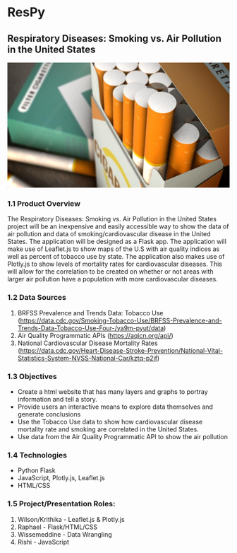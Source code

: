 # ResPy 

## Respiratory Diseases: Smoking vs. Air Pollution in the United States

![cover_img](Images/cigarette.jpg)

### 1.1 Product Overview
The Respiratory Diseases: Smoking vs. Air Pollution in the United States project will be an inexpensive and easily accessible way to show the data of air pollution and data of smoking/cardiovascular disease in the United States. The application will be designed as a Flask app. The application will make use of Leaflet.js to show maps of the U.S with air quality indices as well as percent of tobacco use by state. The application also makes use of Plotly.js to show levels of mortality rates for cardiovascular diseases. This will allow for the correlation to be created on whether or not areas with larger air pollution have a population with more cardiovascular diseases. 

### 1.2 Data Sources
  1. BRFSS Prevalence and Trends Data: Tobacco Use (https://data.cdc.gov/Smoking-Tobacco-Use/BRFSS-Prevalence-and-Trends-Data-Tobacco-Use-Four-/ya9m-pyut/data)
  2. Air Quality Programmatic APIs (https://aqicn.org/api/)
  3. National Cardiovascular Disease Mortality Rates (https://data.cdc.gov/Heart-Disease-Stroke-Prevention/National-Vital-Statistics-System-NVSS-National-Car/kztq-p2jf)

### 1.3 Objectives
  * Create a html website that has many layers and graphs to portray information and tell a story.
  * Provide users an interactive means to explore data themselves and generate conclusions
  * Use the Tobacco Use data to show how cardiovascular disease mortality rate and smoking are correlated in the United States. 
  * Use data from the Air Quality Programmatic API to show the air pollution 

### 1.4 Technologies
  * Python Flask
  * JavaScript, Plotly.js, Leaflet.js
  * HTML/CSS
 
### 1.5 Project/Presentation Roles:
  1. Wilson/Krithika - Leaflet.js & Plotly.js
  2. Raphael - Flask/HTML/CSS
  3. Wissemeddine - Data Wrangling
  4. Rishi - JavaScript
